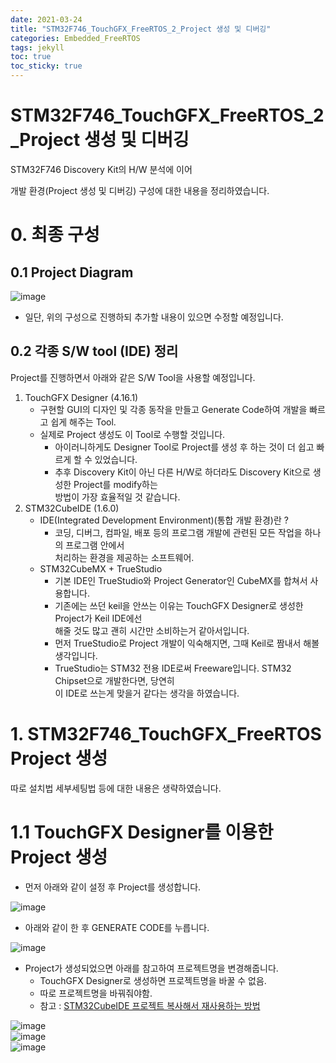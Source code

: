 ```yaml
---
date: 2021-03-24
title: "STM32F746_TouchGFX_FreeRTOS_2_Project 생성 및 디버깅"
categories: Embedded_FreeRTOS
tags: jekyll
toc: true  
toc_sticky: true 
---
```


STM32F746_TouchGFX_FreeRTOS_2_Project 생성 및 디버깅
=============

STM32F746 Discovery Kit의 H/W 분석에 이어    

개발 환경(Project 생성 및 디버깅) 구성에 대한 내용을 정리하였습니다. 

# 0. 최종 구성
## 0.1 Project Diagram

![image](https://user-images.githubusercontent.com/79636864/112260307-01102c00-8cad-11eb-97ff-9ab5f15cffc6.png)

* 일단, 위의 구성으로 진행하되 추가할 내용이 있으면 수정할 예정입니다.    

## 0.2 각종 S/W tool (IDE) 정리
Project를 진행하면서 아래와 같은 S/W Tool을 사용할 예정입니다.    

1. TouchGFX Designer (4.16.1)
    * 구현할 GUI의 디자인 및 각종 동작을 만들고 Generate Code하여 개발을 빠르고 쉽게 해주는 Tool.
    * 실제로 Project 생성도 이 Tool로 수행할 것입니다.
        * 아이러니하게도 Designer Tool로 Project를 생성 후 하는 것이 더 쉽고 빠르게 할 수 있었습니다.
        * 추후 Discovery Kit이 아닌 다른 H/W로 하더라도 Discovery Kit으로 생성한 Project를 modify하는    
          방법이 가장 효율적일 것 같습니다.
2. STM32CubeIDE (1.6.0)
    * IDE(Integrated Development Environment)(통합 개발 환경)란 ?
        * 코딩, 디버그, 컴파일, 배포 등의 프로그램 개발에 관련된 모든 작업을 하나의 프로그램 안에서    
          처리하는 환경을 제공하는 소프트웨어.
    * STM32CubeMX + TrueStudio 
        * 기본 IDE인 TrueStudio와 Project Generator인 CubeMX를 합쳐서 사용합니다.
        * 기존에는 쓰던 keil을 안쓰는 이유는 TouchGFX Designer로 생성한 Project가 Keil IDE에선    
          해줄 것도 많고 괜히 시간만 소비하는거 같아서입니다.
        * 먼저 TrueStudio로 Project 개발이 익숙해지면, 그때 Keil로 짬내서 해볼 생각입니다.
        * TrueStudio는 STM32 전용 IDE로써 Freeware입니다. STM32 Chipset으로 개발한다면, 당연히    
          이 IDE로 쓰는게 맞을거 같다는 생각을 하였습니다.


# 1. STM32F746_TouchGFX_FreeRTOS Project 생성
따로 설치법 세부세팅법 등에 대한 내용은 생략하였습니다.   

# 1.1 TouchGFX Designer를 이용한 Project 생성
* 먼저 아래와 같이 설정 후 Project를 생성합니다.

![image](https://user-images.githubusercontent.com/79636864/112266259-1ab67100-8cb7-11eb-9a5d-4eeabb6332d4.png)    

* 아래와 같이 한 후 GENERATE CODE를 누릅니다.

![image](https://user-images.githubusercontent.com/79636864/112266360-328df500-8cb7-11eb-96c2-4d3471166b43.png)    

* Project가 생성되었으면 아래를 참고하여 프로젝트명을 변경해줍니다.
    * TouchGFX Designer로 생성하면 프로젝트명을 바꿀 수 없음.
    * 따로 프로젝트명을 바꿔줘야함.
    * 참고 : [STM32CubeIDE 프로젝트 복사해서 재사용하는 방법](https://bomhai.com/28)    

![image](https://user-images.githubusercontent.com/79636864/112266555-84367f80-8cb7-11eb-9f5c-88d22a10a9cc.png)    
![image](https://user-images.githubusercontent.com/79636864/112266578-8d275100-8cb7-11eb-8a1d-dad03a983eae.png)    
![image](https://user-images.githubusercontent.com/79636864/112266621-99aba980-8cb7-11eb-8cfa-84cbea82cd01.png)    






